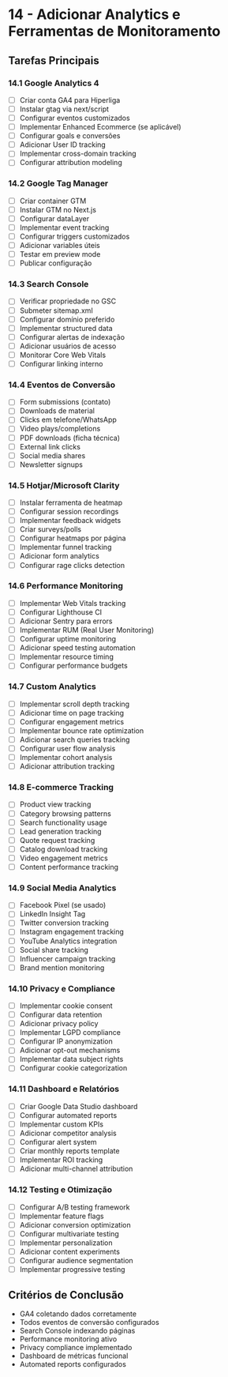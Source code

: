 # 14 - Adicionar Analytics e Ferramentas de Monitoramento

## Tarefas Principais

### 14.1 Google Analytics 4
- [ ] Criar conta GA4 para Hiperliga
- [ ] Instalar gtag via next/script
- [ ] Configurar eventos customizados
- [ ] Implementar Enhanced Ecommerce (se aplicável)
- [ ] Configurar goals e conversões
- [ ] Adicionar User ID tracking
- [ ] Implementar cross-domain tracking
- [ ] Configurar attribution modeling

### 14.2 Google Tag Manager
- [ ] Criar container GTM
- [ ] Instalar GTM no Next.js
- [ ] Configurar dataLayer
- [ ] Implementar event tracking
- [ ] Configurar triggers customizados
- [ ] Adicionar variables úteis
- [ ] Testar em preview mode
- [ ] Publicar configuração

### 14.3 Search Console
- [ ] Verificar propriedade no GSC
- [ ] Submeter sitemap.xml
- [ ] Configurar domínio preferido
- [ ] Implementar structured data
- [ ] Configurar alertas de indexação
- [ ] Adicionar usuários de acesso
- [ ] Monitorar Core Web Vitals
- [ ] Configurar linking interno

### 14.4 Eventos de Conversão
- [ ] Form submissions (contato)
- [ ] Downloads de material
- [ ] Clicks em telefone/WhatsApp
- [ ] Video plays/completions
- [ ] PDF downloads (ficha técnica)
- [ ] External link clicks
- [ ] Social media shares
- [ ] Newsletter signups

### 14.5 Hotjar/Microsoft Clarity
- [ ] Instalar ferramenta de heatmap
- [ ] Configurar session recordings
- [ ] Implementar feedback widgets
- [ ] Criar surveys/polls
- [ ] Configurar heatmaps por página
- [ ] Implementar funnel tracking
- [ ] Adicionar form analytics
- [ ] Configurar rage clicks detection

### 14.6 Performance Monitoring
- [ ] Implementar Web Vitals tracking
- [ ] Configurar Lighthouse CI
- [ ] Adicionar Sentry para errors
- [ ] Implementar RUM (Real User Monitoring)
- [ ] Configurar uptime monitoring
- [ ] Adicionar speed testing automation
- [ ] Implementar resource timing
- [ ] Configurar performance budgets

### 14.7 Custom Analytics
- [ ] Implementar scroll depth tracking
- [ ] Adicionar time on page tracking
- [ ] Configurar engagement metrics
- [ ] Implementar bounce rate optimization
- [ ] Adicionar search queries tracking
- [ ] Configurar user flow analysis
- [ ] Implementar cohort analysis
- [ ] Adicionar attribution tracking

### 14.8 E-commerce Tracking
- [ ] Product view tracking
- [ ] Category browsing patterns
- [ ] Search functionality usage
- [ ] Lead generation tracking
- [ ] Quote request tracking
- [ ] Catalog download tracking
- [ ] Video engagement metrics
- [ ] Content performance tracking

### 14.9 Social Media Analytics
- [ ] Facebook Pixel (se usado)
- [ ] LinkedIn Insight Tag
- [ ] Twitter conversion tracking
- [ ] Instagram engagement tracking
- [ ] YouTube Analytics integration
- [ ] Social share tracking
- [ ] Influencer campaign tracking
- [ ] Brand mention monitoring

### 14.10 Privacy e Compliance
- [ ] Implementar cookie consent
- [ ] Configurar data retention
- [ ] Adicionar privacy policy
- [ ] Implementar LGPD compliance
- [ ] Configurar IP anonymization
- [ ] Adicionar opt-out mechanisms
- [ ] Implementar data subject rights
- [ ] Configurar cookie categorization

### 14.11 Dashboard e Relatórios
- [ ] Criar Google Data Studio dashboard
- [ ] Configurar automated reports
- [ ] Implementar custom KPIs
- [ ] Adicionar competitor analysis
- [ ] Configurar alert system
- [ ] Criar monthly reports template
- [ ] Implementar ROI tracking
- [ ] Adicionar multi-channel attribution

### 14.12 Testing e Otimização
- [ ] Configurar A/B testing framework
- [ ] Implementar feature flags
- [ ] Adicionar conversion optimization
- [ ] Configurar multivariate testing
- [ ] Implementar personalization
- [ ] Adicionar content experiments
- [ ] Configurar audience segmentation
- [ ] Implementar progressive testing

## Critérios de Conclusão
- GA4 coletando dados corretamente
- Todos eventos de conversão configurados
- Search Console indexando páginas
- Performance monitoring ativo
- Privacy compliance implementado
- Dashboard de métricas funcional
- Automated reports configurados